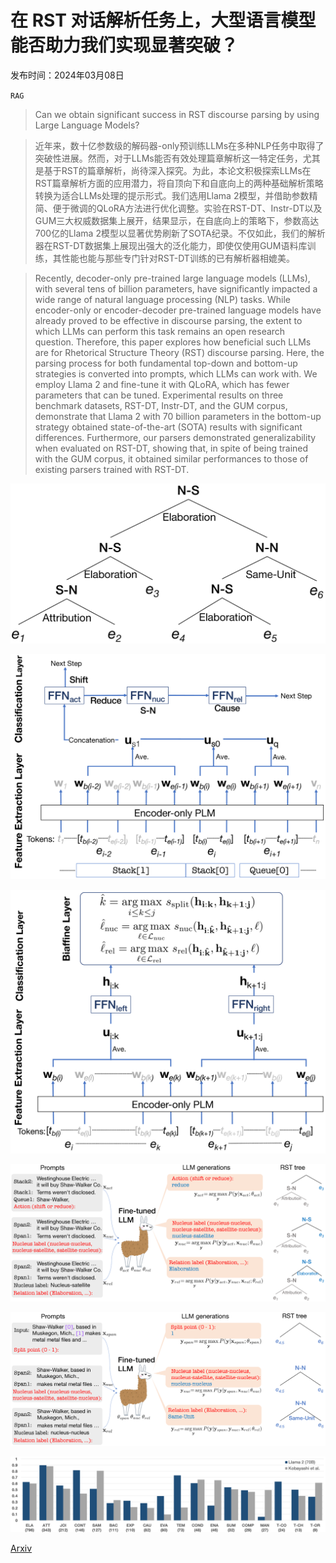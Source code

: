 # 在 RST 对话解析任务上，大型语言模型能否助力我们实现显著突破？

发布时间：2024年03月08日

`RAG`

> Can we obtain significant success in RST discourse parsing by using Large Language Models?

> 近年来，数十亿参数级的解码器-only预训练LLMs在多种NLP任务中取得了突破性进展。然而，对于LLMs能否有效处理篇章解析这一特定任务，尤其是基于RST的篇章解析，尚待深入探究。为此，本论文积极探索LLMs在RST篇章解析方面的应用潜力，将自顶向下和自底向上的两种基础解析策略转换为适合LLMs处理的提示形式。我们选用Llama 2模型，并借助参数精简、便于微调的QLoRA方法进行优化调整。实验在RST-DT、Instr-DT以及GUM三大权威数据集上展开，结果显示，在自底向上的策略下，参数高达700亿的Llama 2模型以显著优势刷新了SOTA纪录。不仅如此，我们的解析器在RST-DT数据集上展现出强大的泛化能力，即使仅使用GUM语料库训练，其性能也能与那些专门针对RST-DT训练的已有解析器相媲美。

> Recently, decoder-only pre-trained large language models (LLMs), with several tens of billion parameters, have significantly impacted a wide range of natural language processing (NLP) tasks. While encoder-only or encoder-decoder pre-trained language models have already proved to be effective in discourse parsing, the extent to which LLMs can perform this task remains an open research question. Therefore, this paper explores how beneficial such LLMs are for Rhetorical Structure Theory (RST) discourse parsing. Here, the parsing process for both fundamental top-down and bottom-up strategies is converted into prompts, which LLMs can work with. We employ Llama 2 and fine-tune it with QLoRA, which has fewer parameters that can be tuned. Experimental results on three benchmark datasets, RST-DT, Instr-DT, and the GUM corpus, demonstrate that Llama 2 with 70 billion parameters in the bottom-up strategy obtained state-of-the-art (SOTA) results with significant differences. Furthermore, our parsers demonstrated generalizability when evaluated on RST-DT, showing that, in spite of being trained with the GUM corpus, it obtained similar performances to those of existing parsers trained with RST-DT.

![在 RST 对话解析任务上，大型语言模型能否助力我们实现显著突破？](../../../paper_images/2403.05065/x1.png)

![在 RST 对话解析任务上，大型语言模型能否助力我们实现显著突破？](../../../paper_images/2403.05065/x2.png)

![在 RST 对话解析任务上，大型语言模型能否助力我们实现显著突破？](../../../paper_images/2403.05065/x3.png)

![在 RST 对话解析任务上，大型语言模型能否助力我们实现显著突破？](../../../paper_images/2403.05065/x4.png)

![在 RST 对话解析任务上，大型语言模型能否助力我们实现显著突破？](../../../paper_images/2403.05065/x5.png)

![在 RST 对话解析任务上，大型语言模型能否助力我们实现显著突破？](../../../paper_images/2403.05065/x6.png)

[Arxiv](https://arxiv.org/abs/2403.05065)